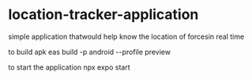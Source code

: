 # location-tracker-application

simple application thatwould help know the location of forcesin real time

to build apk
eas build -p android --profile preview

to start the application
npx expo start
